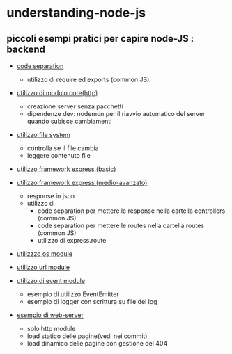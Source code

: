 # understanding-node-js
## piccoli esempi pratici per capire node-JS : backend


* [code separation](/code-separation)
	 - utilizzo di require ed exports (common JS)
	  
* [utilizzo di modulo core(http)](/core-http-module)
	- creazione server senza  pacchetti
	- dipendenze dev: nodemon per il riavvio automatico del server quando subisce cambiamenti
	
* [utilizzo file system](/file-system)
	- controlla se il file cambia
	- leggere contenuto file
	
* [utilizzo framework express (basic)](/express-module)
* [utilizzo framework express (medio-avanzato)](/express-api)
	- response in json
	- utilizzo di
		- code separation per mettere le response nella cartella controllers (common JS)
		- code separation per mettere le routes nella cartella routes (common JS)
		- utilizzo di express.route
* [utilizzzo os module](/os-module)
* [utilizzo url module](/core-url-module)
* [utilizzo di event module](/core-event-module)
	- esempio di utilizzo EventEmitter
	- esempio di logger con scrittura su file del log
* [esempio di web-server](/web-server-http-module)
	- solo http module
	- load statico delle pagine(vedi nei commit)
	- load dinamico delle pagine con gestione del 404
